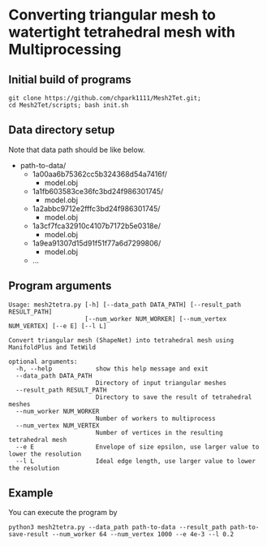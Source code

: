 # Converting triangular mesh to watertight tetrahedral mesh with Multiprocessing

## Initial build of programs
```
git clone https://github.com/chpark1111/Mesh2Tet.git;
cd Mesh2Tet/scripts; bash init.sh
```

## Data directory setup
Note that data path should be like below.

- path-to-data/
    - 1a00aa6b75362cc5b324368d54a7416f/
        - model.obj
    - 1a1fb603583ce36fc3bd24f986301745/
        - model.obj
    - 1a2abbc9712e2fffc3bd24f986301745/
        - model.obj
    - 1a3cf7fca32910c4107b7172b5e0318e/
        - model.obj
    - 1a9ea91307d15d91f51f77a6d7299806/
        - model.obj
    - ...

## Program arguments
```
Usage: mesh2tetra.py [-h] [--data_path DATA_PATH] [--result_path RESULT_PATH]
                     [--num_worker NUM_WORKER] [--num_vertex NUM_VERTEX] [--e E] [--l L]

Convert triangular mesh (ShapeNet) into tetrahedral mesh using ManifoldPlus and TetWild

optional arguments:
  -h, --help            show this help message and exit
  --data_path DATA_PATH
                        Directory of input triangular meshes
  --result_path RESULT_PATH
                        Directory to save the result of tetrahedral meshes
  --num_worker NUM_WORKER
                        Number of workers to multiprocess
  --num_vertex NUM_VERTEX
                        Number of vertices in the resulting tetrahedral mesh
  --e E                 Envelope of size epsilon, use larger value to lower the resolution
  --l L                 Ideal edge length, use larger value to lower the resolution
```

## Example
You can execute the program by
```
python3 mesh2tetra.py --data_path path-to-data --result_path path-to-save-result --num_worker 64 --num_vertex 1000 --e 4e-3 --l 0.2
```